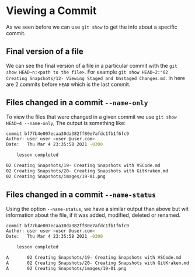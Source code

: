 # Viewing a Commit

As we seen before we can use `git show` to get the info about a specific commit.

## Final version of a file

We can see the final version of a file in a particular commit with the `git show HEAD~n:<path to the file>`. For example `git show HEAD~2:"02 Creating Snapshots/12- Viewing Staged and Unstaged Changes.md`. In here are 2 commits before `HEAD` which is the last commit.

## Files changed in a commit `--name-only`

To view the files that were changed in a given commit we use `git show HEAD~4 --name-only`, The output is something like:

```bash
commit bf77b4e007ecaa30da382ff80e7afdc1fb1f6fc9
Author: user user <user @user.com>
Date:   Thu Mar 4 23:35:58 2021 -0300

    lesson completed

02 Creating Snapshots/19- Creating Snapshots with VSCode.md
02 Creating Snapshots/20- Creating Snapshots with GitKraken.md
02 Creating Snapshots/images/19-01.png
```

## Files changed in a commit `--name-status`

Using the option `--name-status`, we have a similar output than above but wit information about the file, if it was added, modified, deleted or renamed.

```bash
commit bf77b4e007ecaa30da382ff80e7afdc1fb1f6fc9
Author: user user <user @user.com>
Date:   Thu Mar 4 23:35:58 2021 -0300

    lesson completed

A       02 Creating Snapshots/19- Creating Snapshots with VSCode.md
A       02 Creating Snapshots/20- Creating Snapshots with GitKraken.md
A       02 Creating Snapshots/images/19-01.png
```
